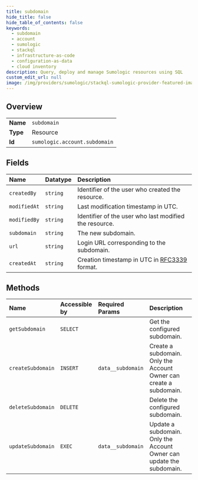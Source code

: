 ```yaml
---
title: subdomain
hide_title: false
hide_table_of_contents: false
keywords:
  - subdomain
  - account
  - sumologic    
  - stackql
  - infrastructure-as-code
  - configuration-as-data
  - cloud inventory
description: Query, deploy and manage Sumologic resources using SQL
custom_edit_url: null
image: /img/providers/sumologic/stackql-sumologic-provider-featured-image.png
---
```

  
    

## Overview
<table><tbody>
<tr><td><b>Name</b></td><td><code>subdomain</code></td></tr>
<tr><td><b>Type</b></td><td>Resource</td></tr>
<tr><td><b>Id</b></td><td><code>sumologic.account.subdomain</code></td></tr>
</tbody></table>

## Fields
| Name | Datatype | Description |
|:-----|:---------|:------------|
| `createdBy` | `string` | Identifier of the user who created the resource. |
| `modifiedAt` | `string` | Last modification timestamp in UTC. |
| `modifiedBy` | `string` | Identifier of the user who last modified the resource. |
| `subdomain` | `string` | The new subdomain. |
| `url` | `string` | Login URL corresponding to the subdomain. |
| `createdAt` | `string` | Creation timestamp in UTC in [RFC3339](https://tools.ietf.org/html/rfc3339) format.<br /> |
## Methods
| Name | Accessible by | Required Params | Description |
|:-----|:--------------|:----------------|:------------|
| `getSubdomain` | `SELECT` |  | Get the configured subdomain. |
| `createSubdomain` | `INSERT` | `data__subdomain` | Create a subdomain. Only the Account Owner can create a subdomain. |
| `deleteSubdomain` | `DELETE` |  | Delete the configured subdomain. |
| `updateSubdomain` | `EXEC` | `data__subdomain` | Update a subdomain. Only the Account Owner can update the subdomain. |
